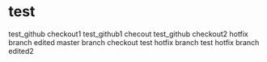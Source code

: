 # test
test_github checkout1
test_github1 checout
test_github checkout2
hotfix branch edited
master branch checkout
test hotfix branch
test hotfix branch edited2